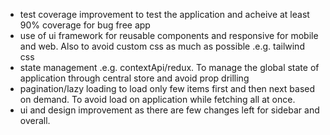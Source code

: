 - test coverage improvement to test the application and acheive at least 90% coverage for bug free app
- use of ui framework for reusable components and responsive for mobile and web. Also to avoid custom css as much as possible .e.g. tailwind css
- state management .e.g. contextApi/redux. To manage the global state of application through central store and avoid prop drilling
- pagination/lazy loading to load only few items first and then next based on demand. To avoid load on application while fetching all at once.
- ui and design improvement as there are few changes left for sidebar and overall.
